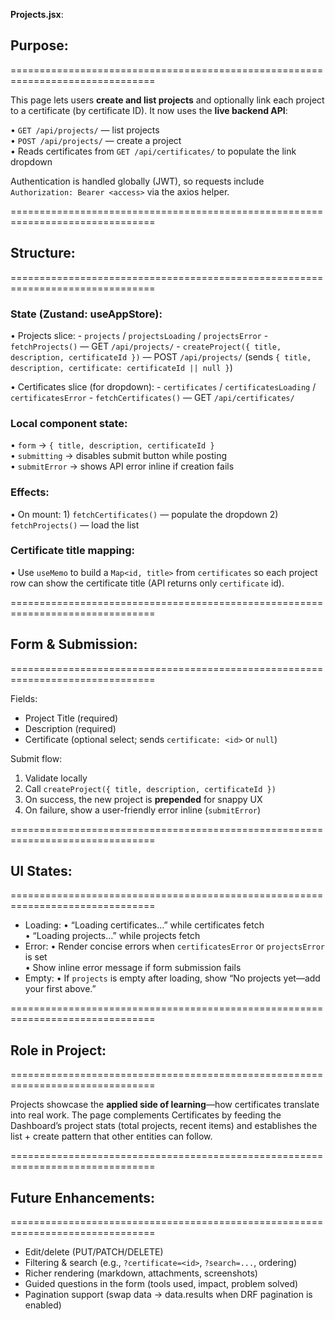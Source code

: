 **Projects.jsx**:

## Purpose:
===============================================================================

This page lets users **create and list projects** and optionally link each project
to a certificate (by certificate ID). It now uses the **live backend API**:

  • `GET /api/projects/` — list projects  
  • `POST /api/projects/` — create a project  
  • Reads certificates from `GET /api/certificates/` to populate the link dropdown

Authentication is handled globally (JWT), so requests include
`Authorization: Bearer <access>` via the axios helper.

===============================================================================

## Structure:
===============================================================================

### State (Zustand: useAppStore):
  • Projects slice:
    - `projects` / `projectsLoading` / `projectsError`
    - `fetchProjects()` — GET `/api/projects/`
    - `createProject({ title, description, certificateId })` — POST `/api/projects/`
      (sends `{ title, description, certificate: certificateId || null }`)

  • Certificates slice (for dropdown):
    - `certificates` / `certificatesLoading` / `certificatesError`
    - `fetchCertificates()` — GET `/api/certificates/`

### Local component state:
  • `form` → `{ title, description, certificateId }`  
  • `submitting` → disables submit button while posting  
  • `submitError` → shows API error inline if creation fails

### Effects:
  • On mount:
    1) `fetchCertificates()` — populate the dropdown
    2) `fetchProjects()` — load the list

### Certificate title mapping:
  • Use `useMemo` to build a `Map<id, title>` from `certificates` so each project row
    can show the certificate title (API returns only `certificate` id).

===============================================================================

## Form & Submission:
===============================================================================

Fields:
  - Project Title (required)
  - Description (required)
  - Certificate (optional select; sends `certificate: <id>` or `null`)

Submit flow:
  1) Validate locally
  2) Call `createProject({ title, description, certificateId })`
  3) On success, the new project is **prepended** for snappy UX
  4) On failure, show a user-friendly error inline (`submitError`)

===============================================================================

## UI States:
===============================================================================

- Loading:
    • “Loading certificates…” while certificates fetch  
    • “Loading projects…” while projects fetch  
- Error:
    • Render concise errors when `certificatesError` or `projectsError` is set  
    • Show inline error message if form submission fails  
- Empty:
    • If `projects` is empty after loading, show “No projects yet—add your first above.”

===============================================================================

## Role in Project:
===============================================================================

Projects showcase the **applied side of learning**—how certificates translate into
real work. The page complements Certificates by feeding the Dashboard’s project
stats (total projects, recent items) and establishes the list + create pattern
that other entities can follow.

===============================================================================

## Future Enhancements:
===============================================================================

- Edit/delete (PUT/PATCH/DELETE)  
- Filtering & search (e.g., `?certificate=<id>`, `?search=...`, ordering)  
- Richer rendering (markdown, attachments, screenshots)  
- Guided questions in the form (tools used, impact, problem solved)  
- Pagination support (swap data → data.results when DRF pagination is enabled)  
